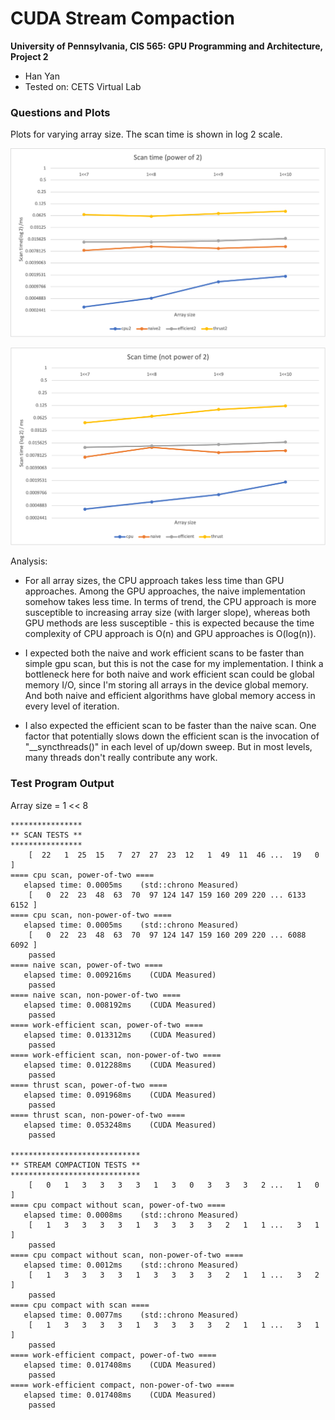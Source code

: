 CUDA Stream Compaction
======================

**University of Pennsylvania, CIS 565: GPU Programming and Architecture, Project 2**

* Han Yan
* Tested on: CETS Virtual Lab

### Questions and Plots
Plots for varying array size. The scan time is shown in log 2 scale.

![](img/project2-p1.png)

![](img/project2-p2.png)

Analysis:
* For all array sizes, the CPU approach takes less time than GPU approaches. Among the GPU approaches, the naive implementation somehow takes less time. In terms of trend, the CPU approach is more susceptible to increasing array size (with larger slope), whereas both GPU methods are less susceptible - this is expected because the time complexity of CPU approach is O(n) and GPU approaches is O(log(n)). 

* I expected both the naive and work efficient scans to be faster than simple gpu scan, but this is not the case for my implementation. I think a bottleneck here for both naive and work efficient scan could be global memory I/O, since I'm storing all arrays in the device global memory. And both naive and efficient algorithms have global memory access in every level of iteration.

* I also expected the efficient scan to be faster than the naive scan. One factor that potentially slows down the efficient scan is the invocation of "__syncthreads()" in each level of up/down sweep. But in most levels, many threads don't really contribute any work.

### Test Program Output

Array size = 1 << 8

```
****************
** SCAN TESTS **
****************
    [  22   1  25  15   7  27  27  23  12   1  49  11  46 ...  19   0 ]
==== cpu scan, power-of-two ====
   elapsed time: 0.0005ms    (std::chrono Measured)
    [   0  22  23  48  63  70  97 124 147 159 160 209 220 ... 6133 6152 ]
==== cpu scan, non-power-of-two ====
   elapsed time: 0.0005ms    (std::chrono Measured)
    [   0  22  23  48  63  70  97 124 147 159 160 209 220 ... 6088 6092 ]
    passed
==== naive scan, power-of-two ====
   elapsed time: 0.009216ms    (CUDA Measured)
    passed
==== naive scan, non-power-of-two ====
   elapsed time: 0.008192ms    (CUDA Measured)
    passed
==== work-efficient scan, power-of-two ====
   elapsed time: 0.013312ms    (CUDA Measured)
    passed
==== work-efficient scan, non-power-of-two ====
   elapsed time: 0.012288ms    (CUDA Measured)
    passed
==== thrust scan, power-of-two ====
   elapsed time: 0.091968ms    (CUDA Measured)
    passed
==== thrust scan, non-power-of-two ====
   elapsed time: 0.053248ms    (CUDA Measured)
    passed

*****************************
** STREAM COMPACTION TESTS **
*****************************
    [   0   1   3   3   3   3   1   3   0   3   3   3   2 ...   1   0 ]
==== cpu compact without scan, power-of-two ====
   elapsed time: 0.0008ms    (std::chrono Measured)
    [   1   3   3   3   3   1   3   3   3   3   2   1   1 ...   3   1 ]
    passed
==== cpu compact without scan, non-power-of-two ====
   elapsed time: 0.0012ms    (std::chrono Measured)
    [   1   3   3   3   3   1   3   3   3   3   2   1   1 ...   3   2 ]
    passed
==== cpu compact with scan ====
   elapsed time: 0.0077ms    (std::chrono Measured)
    [   1   3   3   3   3   1   3   3   3   3   2   1   1 ...   3   1 ]
    passed
==== work-efficient compact, power-of-two ====
   elapsed time: 0.017408ms    (CUDA Measured)
    passed
==== work-efficient compact, non-power-of-two ====
   elapsed time: 0.017408ms    (CUDA Measured)
    passed
```
